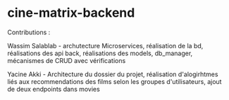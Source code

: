 # cine-matrix-backend

Contributions :

Wassim Salablab - archutecture Microservices, réalisation de la bd, réalisations des api back, réalisations des models, db_manager, mécanismes de CRUD avec vérifications

Yacine Akki - Architecture du dossier du projet, réalisation d'alogirhtmes liés aux recommendations des films selon les groupes d'utilisateurs, ajout de deux endpoints dans movies

